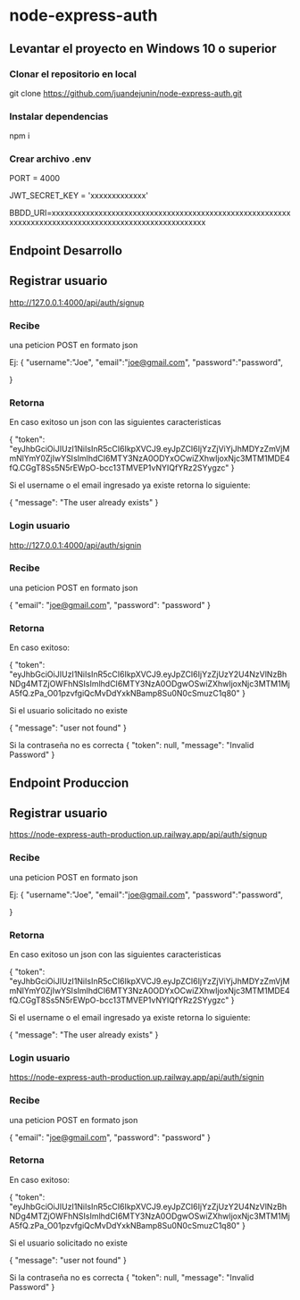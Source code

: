 # node-express-auth

## Levantar el proyecto en Windows 10 o superior

### Clonar el repositorio en local
git clone https://github.com/juandejunin/node-express-auth.git

### Instalar dependencias
npm i

### Crear archivo .env

PORT = 4000

JWT_SECRET_KEY = 'xxxxxxxxxxxxx'

BBDD_URI=xxxxxxxxxxxxxxxxxxxxxxxxxxxxxxxxxxxxxxxxxxxxxxxxxxxxxxxxxxxxxxxxxxxxxxxxxxxxxxxxxxxxxxxxxxxxxxxxxxxxxx

## Endpoint Desarrollo

## Registrar usuario
http://127.0.0.1:4000/api/auth/signup

### Recibe
 una peticion POST en formato json 

Ej:
{
    "username":"Joe",
    "email":"joe@gmail.com",
    "password":"password",
  
}


### Retorna
En caso exitoso  un json con las siguientes caracteristicas

{
    "token": "eyJhbGciOiJIUzI1NiIsInR5cCI6IkpXVCJ9.eyJpZCI6IjYzZjViYjJhMDYzZmVjMmNlYmY0ZjIwYSIsImlhdCI6MTY3NzA0ODYxOCwiZXhwIjoxNjc3MTM1MDE4fQ.CGgT8Ss5N5rEWpO-bcc13TMVEP1vNYIQfYRz2SYygzc"
}

Si el username o el email  ingresado ya existe retorna lo siguiente:

{
    "message": "The user already exists"
}


### Login usuario 
http://127.0.0.1:4000/api/auth/signin

### Recibe
 una peticion POST en formato json 

{
    "email": "joe@gmail.com",
    "password": "password"
}

### Retorna

En caso exitoso:

{
    "token": "eyJhbGciOiJIUzI1NiIsInR5cCI6IkpXVCJ9.eyJpZCI6IjYzZjUzY2U4NzVlNzBhNDg4MTZjOWFhNSIsImlhdCI6MTY3NzA0ODgwOSwiZXhwIjoxNjc3MTM1MjA5fQ.zPa_O01pzvfgiQcMvDdYxkNBamp8Su0N0cSmuzC1q80"
}

Si el usuario solicitado no existe

{
    "message": "user not found"
}


Si la contraseña no es correcta
{
    "token": null,
    "message": "Invalid Password"
}

## Endpoint Produccion

## Registrar usuario

https://node-express-auth-production.up.railway.app/api/auth/signup

### Recibe
 una peticion POST en formato json 

Ej:
{
    "username":"Joe",
    "email":"joe@gmail.com",
    "password":"password",
  
}


### Retorna
En caso exitoso  un json con las siguientes caracteristicas

{
    "token": "eyJhbGciOiJIUzI1NiIsInR5cCI6IkpXVCJ9.eyJpZCI6IjYzZjViYjJhMDYzZmVjMmNlYmY0ZjIwYSIsImlhdCI6MTY3NzA0ODYxOCwiZXhwIjoxNjc3MTM1MDE4fQ.CGgT8Ss5N5rEWpO-bcc13TMVEP1vNYIQfYRz2SYygzc"
}


Si el username o el email  ingresado ya existe retorna lo siguiente:

{
    "message": "The user already exists"
}


### Login usuario 
https://node-express-auth-production.up.railway.app/api/auth/signin

### Recibe
 una peticion POST en formato json 

{
    "email": "joe@gmail.com",
    "password": "password"
}

### Retorna

En caso exitoso:

{
    "token": "eyJhbGciOiJIUzI1NiIsInR5cCI6IkpXVCJ9.eyJpZCI6IjYzZjUzY2U4NzVlNzBhNDg4MTZjOWFhNSIsImlhdCI6MTY3NzA0ODgwOSwiZXhwIjoxNjc3MTM1MjA5fQ.zPa_O01pzvfgiQcMvDdYxkNBamp8Su0N0cSmuzC1q80"
}

Si el usuario solicitado no existe

{
    "message": "user not found"
}


Si la contraseña no es correcta
{
    "token": null,
    "message": "Invalid Password"
}

